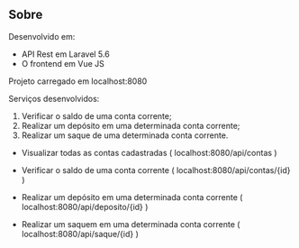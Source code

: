 ## Sobre

Desenvolvido em:
- API Rest em Laravel 5.6
- O frontend em Vue JS

Projeto carregado em localhost:8080

Serviços desenvolvidos:

1) Verificar o saldo de uma conta corrente;
2) Realizar um depósito em uma determinada conta corrente;
3) Realizar um saque de uma determinada conta corrente.


- Visualizar todas as contas cadastradas ( localhost:8080/api/contas )
    
- Verificar o saldo de uma conta corrente ( localhost:8080/api/contas/{id} )
    
- Realizar um depósito em uma determinada conta corrente ( localhost:8080/api/deposito/{id} )
    
- Realizar um saquem em uma determinada conta corrente ( localhost:8080/api/saque/{id} )

